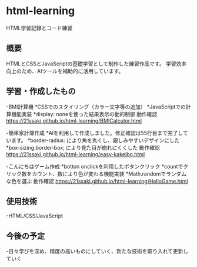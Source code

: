 # html-learning
HTML学習記録とコード練習

## 概要
HTMLとCSSとJavaScriptの基礎学習として制作した練習作品です。
学習効率向上のため、AIツールを補助的に活用しています。

## 学習・作成したもの
-BMI計算機
 *CSSでのスタイリング（カラー文字等の追加） 
 *JavaScriptでの計算機能実装 
 *display: noneを使った結果表示の動的制御
動作確認
 https://21ssaki.github.io/html-learning/BMICalcutor.html

-簡単家計簿作成 
 *AIを利用して作成しました。修正確認は55行目まで完了しています。
 *border-radius: により角を丸くし、親しみやすいデザインにした
 *box-sizing:border-box; により見た目が崩れにくくした
動作確認
 https://21ssaki.github.io/html-learning/easy-kakeibo.html
 
-こんにちはゲーム作成
 *botton onclickを利用したボタンクリック
 *countでクリック数をカウント、数により色が変わる機能実装
 *Math.randomでランダムな色を選ぶ
動作確認
 https://21ssaki.github.io/html-learning/HelloGame.html

## 使用技術
-HTML/CSS/JavaScript

## 今後の予定
-日々学びを深め、精度の高いものにしていく、新たな技術を取り入れて更新していく
